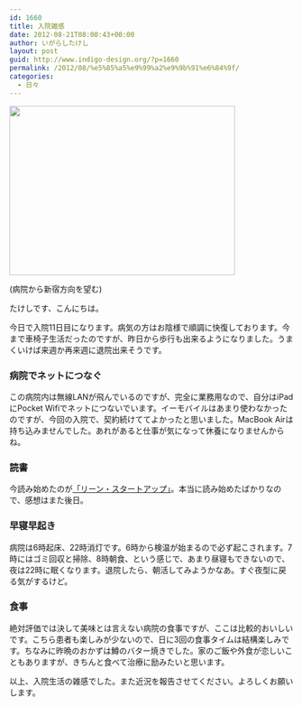 ```yaml
---
id: 1660
title: 入院雑感
date: 2012-08-21T08:00:43+00:00
author: いがらしたけし
layout: post
guid: http://www.indigo-design.org/?p=1660
permalink: /2012/08/%e5%85%a5%e9%99%a2%e9%9b%91%e6%84%9f/
categories:
  - 日々
---
```

[<img src="https://lh4.googleusercontent.com/-1B5KGxPbd2M/UDF2JctpGdI/AAAAAAAAAdA/6yn50DNZJ5I/s400/IMG_0128.JPG" height="300" width="400" />](https://picasaweb.google.com/lh/photo/-L0KvBmlSy3asY9gFQ-224MMdmG3sWMzKwIS7SePuSg?feat=embedwebsite)
  
(病院から新宿方向を望む)

たけしです、こんにちは。

今日で入院11日目になります。病気の方はお陰様で順調に快復しております。今まで車椅子生活だったのですが、昨日から歩行も出来るようになりました。うまくいけば来週か再来週に退院出来そうです。

### 病院でネットにつなぐ

この病院内は無線LANが飛んでいるのですが、完全に業務用なので、自分はiPadにPocket Wifiでネットにつないでいます。イーモバイルはあまり使わなかったのですが、今回の入院で、契約続けててよかったと思いました。MacBook Airは持ち込みませんでした。あれがあると仕事が気になって休養になりませんからね。

### 読書

今読み始めたのが[「リーン・スタートアップ」](http://www.amazon.co.jp/dp/4822248976)。本当に読み始めたばかりなので、感想はまた後日。

### 早寝早起き

病院は6時起床、22時消灯です。6時から検温が始まるので必ず起こされます。7時にはゴミ回収と掃除、8時朝食、という感じで、あまり昼寝もできないので、夜は22時に眠くなります。退院したら、朝活してみようかなあ。すぐ夜型に戻る気がするけど。

### 食事

絶対評価では決して美味とは言えない病院の食事ですが、ここは比較的おいしいです。こちら患者も楽しみが少ないので、日に3回の食事タイムは結構楽しみです。ちなみに昨晩のおかずは鱒のバター焼きでした。家のご飯や外食が恋しいこともありますが、きちんと食べて治療に励みたいと思います。

以上、入院生活の雑感でした。また近況を報告させてください。よろしくお願いします。

